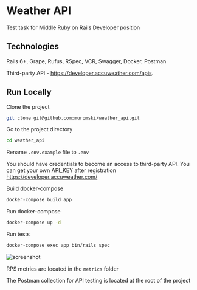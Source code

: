  
# Weather API
Test task for Middle Ruby on Rails Developer position 

## Technologies

Rails 6+, Grape, Rufus, RSpec, VCR, Swagger, Docker, Postman

Third-party API - https://developer.accuweather.com/apis.

## Run Locally  

Clone the project  

~~~bash  
git clone git@github.com:muromski/weather_api.git
~~~

Go to the project directory  

~~~bash  
cd weather_api
~~~

Rename `.env.example` file to `.env`

You should have credentials to become an access to third-party API. You can get your own API_KEY after registration https://developer.accuweather.com/


Build docker-compose  

~~~bash  
docker-compose build app
~~~

Run docker-compose 
~~~bash  
docker-compose up -d
~~~

Run tests
~~~bash  
docker-compose exec app bin/rails spec
~~~

![screenshot](https://i.ibb.co/cr3Zvnv/image.png)


RPS metrics are located in the `metrics` folder

The Postman collection for API testing is located at the root of the project

